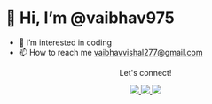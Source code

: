 # 👋 Hi, I’m @vaibhav975
- 👀 I’m interested in coding
- 📫 How to reach me vaibhavvishal277@gmail.com 

<div align="center">
<p align="center">Let's connect!</p>

<a target ="blank" href="https://www.instagram.com/vaibhav_rankwar/">
    <img src="https://img.shields.io/badge/Instagram-E4405F?style=for-the-badge&logo=instagram&logoColor=white" />
</a>

<a  target ="blank" href="https://www.linkedin.com/in/vaibhav-vishal-a222891b2/">
    <img src="https://img.shields.io/badge/linkedin-%230077B5.svg?&style=for-the-badge&logo=linkedin&logoColor=white" />
</a>

<a  target ="blank" href="https://www.facebook.com/vaibhav.rankwar.1/">
    <img src="https://img.shields.io/badge/Facebook-1877F2?style=for-the-badge&logo=facebook&logoColor=white" />
</a>
  
</div>

<!---
vaibhav975/vaibhav975 is a ✨ special ✨ repository because its `README.md` (this file) appears on your GitHub profile.
You can click the Preview link to take a look at your changes.
--->
